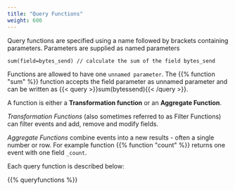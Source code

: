 ```yaml
---
title: "Query Functions"
weight: 600
---
```


Query functions are specified using a name followed by brackets containing parameters.
Parameters are supplied as named parameters

```humio
sum(field=bytes_send) // calculate the sum of the field bytes_send
```

Functions are allowed to have one `unnamed parameter`. The {{% function "sum" %}}
function accepts the field parameter as unnamed parameter and can be written as
{{< query >}}sum(bytessend){{< /query >}}.

A function is either a **Transformation function** or an **Aggregate Function**.

*Transformation Functions* (also sometimes referred to as Filter Functions) can
filter events and add, remove and modify fields.

*Aggregate Functions* combine events into a new results - often a single number
or row. For example function {{% function "count" %}} returns one event with one field `_count`.

Each query function is described below:

{{% queryfunctions %}}

